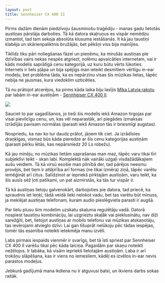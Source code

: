 ```yaml
---
layout: post
title: Sennheiser CX 400 II
---
```


Pirms dažām dienām piedzīvoju šausminošu traģēdiju - manas gadu lietotās austiņas pārstāja darboties. Tā kā datora skaļruņus es vispār nemēdzu izmantot, tad tam sekoja absolūta klusuma iestāšanās. It kā jau taustiņi klabēja un skārienpaliktnis bružājās, bet pēkšņi viss bija mainījies.

Tiklīdz tiku pāri noliegšanas fāzei un pieņēmu, ka mirušās austiņas pie dzīvības vairs nekas nespēs atgriezt, nolēmu apvaicāties internetam, vai ir kāds modelis saprātīgā cenu kategorijā, uz kuru būtu vērts lūkoties. Internets ir liels pļāpa un bija spējīgs man ieteikt desmitiem vērtīgu in-ear modeļu, bet problēma tāda, ka es nepārzinu visas šīs mūzikas lietas, tāpēc nebija ne jausmas, kura viedoklim uzticēties.

Tā nu prātojot atcerējos, ka pirms kāda laika biju lasījis [Mika Latvja rakstu](http://www.onkulis.com/2013/05/29/sennheiser-cx-400-ii/) par labām in-ear austiņām - [Sennheiser CX 400 II](http://en-uk.sennheiser.com/earphones-headphones-sound-isolating-cx-400-ii).

![](/content/images/2014/May/sennheiser.png)

Sauciet to par sagadīšanos, jo tieši šis modelis iekš Amazon tirgojas par visai pievilcīgu cenu, un, kas vēl neparastāk, arī piegādes izmaksas izrādījās pavisam normālas (parasti iekš Amazon tās ir briesmīgi augstas).

Nospriedu, ka nav ko tur daudz prātot, jāņem tik ciet. Ja izrādīsies draņķīgas, vismaz būs kāda pieredze ar šīs cenu kategorijas austiņām (parasti pērku lētās, kas nepārsniedz 20 Ls robežu).

Kā jau minēju, no mūzikas lietām saprašanas man maz, tāpēc varu tikai tīri subjektīvi teikt - skan labi. Komplektā nāk vairāki uzgaļi visdažādākajiem aušu veidiem. Tā kā virsū esošie man pilnībā der, tad pārējos neesmu provējis, bet tiem ir atšķirība arī formas (ne tikai izmēra) ziņā, tāpēc varētu iemēģināt arī citus. Salīdzinot ar iepriekš pirktajām austiņām, varu teikt, ka šīs ausīs sēž ļoti patīkami, un pat aizmirstās, ka tās tur vispār ir.

Tā kā austiņas lietoju galvenokārt, darbojoties pie datora, tad priecē, ka spraudnis iet leņķī, tādā veidā lieki nelokot vadu, bet tas varētu būt mīnuss, ja meklējat austiņas telefonam, kuram audio pieslēgvieta parasti ir augšā.

Par lielu plusu šim modelim uzskatu skaļuma regulētāju vadā. Datorā nospiest taustiņu kombināciju, lai uzgrieztu skaļāk vai pieklusinātu, nav diži sarežģīti, bet, lietojot austiņas ar mobilo telefonu vai mūzikas atskaņotāju, tas ievērojami atvieglo dzīvi. Lai gan tīšuprāt nelūkoju pēc tādas iespējas, tomēr tās esamība noteikti ietekmēja manu izvēli.

Labs pirmais iespaids vienmēr ir svarīgs, bet tā īsti spriest par Sennheiser CX 400 II varēšu tikai pēc kāda laiciņa. Pagaidām par skaņu noteikti nežēlojos. Ir labāka, kā visām iepriekš lietotajām austiņām. Laba ir arī trokšņu slāpēšana, kas ir viens no iemesliem, kādēļ es izvēlos in-ear nevis parastos modeļus.

Jebkurā gadījumā mana ikdiena nu ir atguvusi balsi, un ikviens darbs sokas raitāk.
